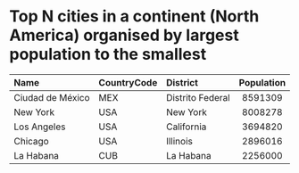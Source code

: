 # Top N cities in a continent (North America) organised by largest population to the smallest

| Name | CountryCode | District | Population |
| :--- | :--- | :--- | :---: |
|Ciudad de México|MEX|Distrito Federal|8591309|
|New York|USA|New York|8008278|
|Los Angeles|USA|California|3694820|
|Chicago|USA|Illinois|2896016|
|La Habana|CUB|La Habana|2256000|
